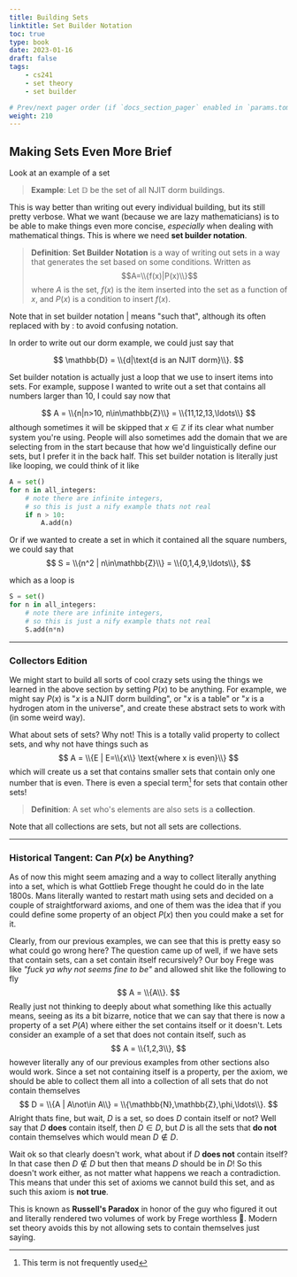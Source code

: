 ```yaml
---
title: Building Sets
linktitle: Set Builder Notation
toc: true
type: book
date: 2023-01-16
draft: false
tags:
    - cs241
    - set theory
    - set builder

# Prev/next pager order (if `docs_section_pager` enabled in `params.toml`)
weight: 210
---
```


## Making Sets Even More Brief

Look at an example of a set

>**Example**: Let $\mathbb{D}$ be the set of all NJIT dorm buildings.

This is way better than writing out every individual building, but its still pretty verbose. What we want (because we are lazy mathematicians) is to be able to make things even more concise, *especially* when dealing with mathematical things. This is where we need **set builder notation**.

>**Definition**: **Set Builder Notation** is a way of writing out sets in a way that generates the set based on some conditions. Written as $$A=\\{f(x)|P(x)\\}$$ where $A$ is the set, $f(x)$ is the item inserted into the set as a function of $x$, and $P(x)$ is a condition to insert $f(x)$.

Note that in set builder notation $|$ means "such that", although its often replaced with by $:$ to avoid confusing notation. 

In order to write out our dorm example, we could just say that

$$
\mathbb{D} = \\{d|\text{d is an NJIT dorm}\\}.
$$

Set builder notation is actually just a loop that we use to insert items into sets. For example, suppose I wanted to write out a set that contains all numbers larger than $10$, I could say now that

$$
A = \\{n|n>10, n\in\mathbb{Z}\\} = \\{11,12,13,\ldots\\}
$$
although sometimes it will be skipped that $x\in\mathbb{Z}$ if its clear what number system you're using. People will also sometimes add the domain that we are selecting from in the start because that how we'd linguistically define our sets, but I prefer it in the back half. This set builder notation is literally just like looping, we could think of it like

```python
A = set()
for n in all_integers: 
    # note there are infinite integers,
    # so this is just a nify example thats not real
    if n > 10:
        A.add(n)
```

Or if we wanted to create a set in which it contained all the square numbers, we could say that
$$
S = \\{n^2 | n\in\mathbb{Z}\\} = \\{0,1,4,9,\ldots\\},
$$

which as a loop is

```python
S = set()
for n in all_integers:
    # note there are infinite integers,
    # so this is just a nify example thats not real
    S.add(n*n)
```

---

### Collectors Edition

We might start to build all sorts of cool crazy sets using the things we learned in the above section by setting $P(x)$ to be anything. For example, we might say $P(x)$ is "$x$ is a NJIT dorm building", or "$x$ is a table" or "$x$ is a hydrogen atom in the universe", and create these abstract sets to work with (in some weird way).

What about sets of sets? Why not! This is a totally valid property to collect sets, and why not have things such as
$$
A = \\{E | E=\\{x\\} \text{where x is even}\\}
$$
which will create us a set that contains smaller sets that contain only one number that is even. There is even a special term[^1] for sets that contain other sets!

>**Definition**: A set who's elements are also sets is a **collection**.

Note that all collections are sets, but not all sets are collections.

---

### Historical Tangent: Can $P(x)$ be Anything?

As of now this might seem amazing and a way to collect literally anything into a set, which is what Gottlieb Frege thought he could do in the late 1800s. Mans literally wanted to restart math using sets and decided on a couple of straightforward axioms, and one of them was the idea that if you could define some property of an object $P(x)$ then you could make a set for it.

Clearly, from our previous examples, we can see that this is pretty easy so what could go wrong here? The question came up of well, if we have sets that contain sets, can a set contain itself recursively? Our boy Frege was like *"fuck ya why not seems fine to be"* and allowed shit like the following to fly
$$
A = \\{A\\}.
$$
Really just not thinking to deeply about what something like this actually means, seeing as its a bit bizarre, notice that we can say that there is now a property of a set $P(A)$ where either the set contains itself or it doesn't. Lets consider an example of a set that does not contain itself, such as
$$
A = \\{1,2,3\\},
$$
however literally any of our previous examples from other sections also would work. Since a set not containing itself is a property, per the axiom, we should be able to collect them all into a collection of all sets that do not contain themselves
$$
D = \\{A | A\not\in A\\} = \\{\mathbb{N},\mathbb{Z},\phi,\ldots\\}.
$$
Alright thats fine, but wait, $D$ is a set, so does $D$ contain itself or not? Well say that $D$ **does** contain itself, then $D\in D$, but $D$ is all the sets that **do not** contain themselves which would mean $D\not\in D$.

Wait ok so that clearly doesn't work, what about if $D$ **does not** contain itself? In that case then $D\not\in D$ but then that means $D$ should be in $D$! So this doesn't work either, as not matter what happens we reach a contradiction. This means that under this set of axioms we cannot build this set, and as such this axiom is **not true**.

This is known as **Russell's Paradox** in honor of the guy who figured it out and literally rendered two volumes of work by Frege worthless 😬. Modern set theory avoids this by not allowing sets to contain themselves just saying.

[^1]: This term is not frequently used

